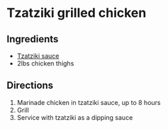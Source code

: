 Tzatziki grilled chicken
========================

Ingredients
-----------

- [Tzatziki sauce](Tzatziki_sauce.md)
- 2lbs chicken thighs

Directions
----------

1. Marinade chicken in tzatziki sauce, up to 8 hours
2. Grill
3. Service with tzatziki as a dipping sauce

